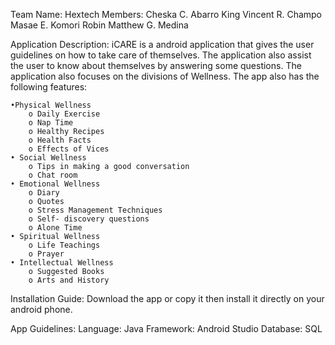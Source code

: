 Team Name: Hextech
Members: Cheska C. Abarro
	King Vincent R. Champo
	Masae E. Komori
	Robin Matthew G. Medina

Application Description: 
 	iCARE is a android application that gives the user guidelines on how to take care of themselves. 
	The application also assist the user to know about themselves by answering some questions.
	The application also focuses on the divisions of Wellness. 
	The app also has the following features:

	•Physical Wellness
		o Daily Exercise
		o Nap Time
		o Healthy Recipes
		o Health Facts
		o Effects of Vices
	• Social Wellness
		o Tips in making a good conversation
		o Chat room
	• Emotional Wellness
		o Diary
		o Quotes
		o Stress Management Techniques
		o Self- discovery questions
		o Alone Time
	• Spiritual Wellness
		o Life Teachings
		o Prayer
	• Intellectual Wellness
		o Suggested Books
		o Arts and History

Installation Guide:
	Download the app or copy it then install it directly on your android phone.

App Guidelines:
	Language: Java
	Framework: Android Studio
	Database: SQL

